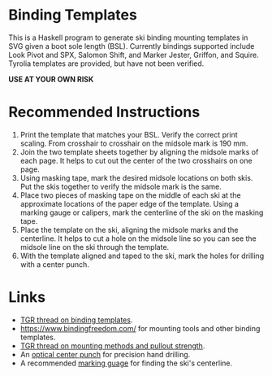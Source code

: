 # Binding Templates

This is a Haskell program to generate ski binding
mounting templates in SVG given a boot sole length (BSL).
Currently bindings supported include Look Pivot and SPX, Salomon Shift, and 
Marker Jester, Griffon, and Squire.
Tyrolia templates are provided, but have not been verified.

**USE AT YOUR OWN RISK**


# Recommended Instructions

1. Print the template that matches your BSL.
   Verify the correct print scaling.
   From crosshair to crosshair on the midsole mark is 190 mm.
2. Join the two template sheets together by aligning the
   midsole marks of each page.  It helps to cut out the center of
   the two crosshairs on one page.
3. Using masking tape, mark the desired midsole locations
   on both skis.  Put the skis together to verify 
   the midsole mark is the same.
4. Place two pieces of masking tape on the middle of each ski
   at the approximate locations of the paper edge of the template.
   Using a marking gauge or calipers, mark the centerline
   of the ski on the masking tape.
5. Place the template on the ski, aligning the midsole marks
   and the centerline.
   It helps to cut a hole on the midsole line so you can 
   see the midsole line on the ski through the template.
6. With the template aligned and taped to the ski, mark the
   holes for drilling with a center punch.



# Links

- [TGR thread on binding templates](https://www.tetongravity.com/forums/showthread.php/153971-Binding-Mount-Paper-Templates).
- https://www.bindingfreedom.com/ for mounting tools and other binding templates.
- [TGR thread on mounting methods and pullout strength](https://www.tetongravity.com/forums/archive/index.php/t-216051.html).
- An [optical center punch](https://www.leevalley.com/en-us/shop/tools/hand-tools/marking-and-measuring/marking-tools/45502-veritas-optical-center-punch)
  for precision hand drilling.
- A recommended [marking guage](https://www.leevalley.com/en-us/shop/tools/hand-tools/marking-and-measuring/marking-gauges/75849-veritas-micro-adjust-wheel-marking-gauge)
  for finding the ski's centerline.


